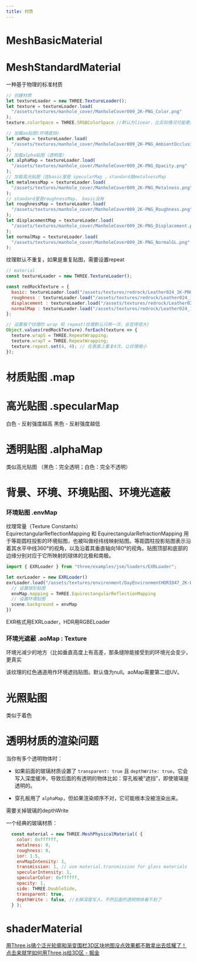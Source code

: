 ```yaml
---
title: 材质
---
```

# MeshBasicMaterial

# MeshStandardMaterial
一种基于物理的标准材质

```js
// 创建材质
let textureLoader = new THREE.TextureLoader();
let texture = textureLoader.load(
  "/assets/textures/manhole_cover/ManholeCover009_2K-PNG_Color.png"
);
texture.colorSpace = THREE.SRGBColorSpace //默认为linear，比实际情况可能更亮

// 加载ao贴图(环境遮挡)
let aoMap = textureLoader.load(
  "/assets/textures/manhole_cover/ManholeCover009_2K-PNG_AmbientOcclusion.png"
);
// 加载alpha贴图（透明度）
let alphaMap = textureLoader.load(
  "/assets/textures/manhole_cover/ManholeCover009_2K-PNG_Opacity.png"
);
// 加载高光贴图（在basic里是 specularMap ，standard是metalnessMap
let metalnessMap = textureLoader.load(
  "/assets/textures/manhole_cover/ManholeCover009_2K-PNG_Metalness.png"
);
// standard里是roughnessMap， basic没有
let roughnessMap = textureLoader.load(
  "/assets/textures/manhole_cover/ManholeCover009_2K-PNG_Roughness.png"
);
let displacementMap = textureLoader.load(
  "/assets/textures/manhole_cover/ManholeCover009_2K-PNG_Displacement.png"
);
let normalMap = textureLoader.load(
  "/assets/textures/manhole_cover/ManholeCover009_2K-PNG_NormalGL.png"
);

```

纹理默认不重复，如果是重复贴图，需要设置repeat
```js
// material
const textureLoader = new THREE.TextureLoader();

const redRockTexture = {
  basic: textureLoader.load("/assets/textures/redrock/Leather024_1K-PNG_Color.png"),
  roughness : textureLoader.load("/assets/textures/redrock/Leather024_1K-PNG_Roughness.png"),
  displacement : textureLoader.load("/assets/textures/redrock/Leather024_1K-PNG_Displacement.png"),
  normalMap : textureLoader.load("/assets/textures/redrock/Leather024_1K-PNG_NormalGL.png"),
};

// 设置每个纹理的 wrap 和 repeat(纹理默认只用一次，会显得很大)
Object.values(redRockTexture).forEach(texture => {
  texture.wrapS = THREE.RepeatWrapping;
  texture.wrapT = THREE.RepeatWrapping;
  texture.repeat.set(4, 4); // 在表面上重复4次，让纹理缩小
});
```

# 材质贴图 .map

# 高光贴图 .specularMap
白色 - 反射强度越高
黑色 - 反射强度越低

# 透明贴图 .alphaMap
类似高光贴图
（黑色：完全透明；白色：完全不透明）

# 背景、环境、环境贴图、环境光遮蔽

### 环境贴图 .envMap

纹理常量（Texture Constants）
EquirectangularReflectionMapping 和 EquirectangularRefractionMapping 用于等距圆柱投影的环境贴图，也被叫做经纬线映射贴图。等距圆柱投影贴图表示沿着其水平中线360°的视角，以及沿着其垂直轴向180°的视角。贴图顶部和底部的边缘分别对应于它所映射的球体的北极和南极。
```js
import { EXRLoader } from "three/examples/jsm/loaders/EXRLoader";

let exrLoader = new EXRLoader()
exrLoader.load("/assets/textures/environment/DayEnvironmentHDRI047_2K-HDR.exr" , (envMap) =>{
  // 设置球形贴图
  envMap.mapping = THREE.EquirectangularReflectionMapping
  // 设置环境贴图
  scene.background = envMap
})
```
EXR格式用EXRLoader，HDR用RGBELoader

### 环境光遮蔽 .aoMap : Texture
环境光减少的地方（比如垂直高度上有高差，那条缝隙能接受到的环境光会变少，更真实

该纹理的红色通道用作环境遮挡贴图。默认值为null。aoMap需要第二组UV。


# 光照贴图
类似于着色

# 透明材质的渲染问题

当你有多个透明物体时：

- 如果前面的玻璃材质设置了 `transparent: true` 且 `depthWrite: true`，它会写入深度缓冲，导致后面的有透明的物体比如：穿孔板被“遮挡”，即使玻璃是透明的。
    
- 穿孔板用了 `alphaMap`，但如果渲染顺序不对，它可能根本没被渲染出来。

需要关掉玻璃的depthWrite

一个经典的玻璃材质：
```js
  const material = new THREE.MeshPhysicalMaterial( {
    color: 0xffffff,
    metalness: 0,
    roughness: 0,
    ior: 1.5,
    envMapIntensity: 1,
    transmission: 1, // use material.transmission for glass materials
    specularIntensity: 1,
    specularColor: 0xffffff,
    opacity: 1,
    side: THREE.DoubleSide,
    transparent: true,
    depthWrite : false, //关掉深度写入，不然后面的透明物体看不到了
  } );
```

# shaderMaterial

[用Three.js搞个泛光轮廓和渐变围栏3D区块地图没点效果都不敢拿出去炫耀了！点击来就学如何用Three.js给3D区 - 掘金](https://juejin.cn/post/7343902899095306259)